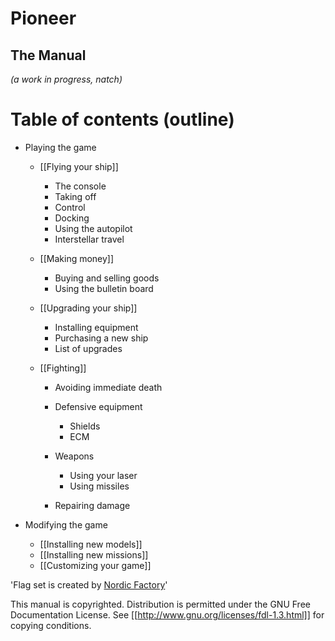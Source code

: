 # Pioneer

## The Manual

*(a work in progress, natch)*

# Table of contents (outline)

-   Playing the game
    -   [[Flying your ship]]
        -   The console
        -   Taking off
        -   Control
        -   Docking
        -   Using the autopilot
        -   Interstellar travel

    -   [[Making money]]
        -   Buying and selling goods
        -   Using the bulletin board

    -   [[Upgrading your ship]]
        -   Installing equipment
        -   Purchasing a new ship
        -   List of upgrades

    -   [[Fighting]]
        -   Avoiding immediate death
        -   Defensive equipment
            -   Shields
            -   ECM

        -   Weapons
            -   Using your laser
            -   Using missiles

        -   Repairing damage


-   Modifying the game
    -   [[Installing new models]]
    -   [[Installing new missions]]
    -   [[Customizing your game]]




'Flag set is created by [Nordic Factory](http://www.nordicfactory.com/)'

This manual is copyrighted. Distribution is permitted under the GNU
Free Documentation License. See
[[http://www.gnu.org/licenses/fdl-1.3.html]] for copying
conditions.
